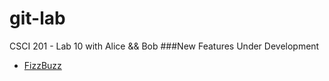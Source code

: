 git-lab
=======

CSCI 201 - Lab 10 with Alice &amp;&amp; Bob
###New Features Under Development
  + [FizzBuzz](http://www.codinghorror.com/blog/2007/02/why-cant-programmers-program.html)